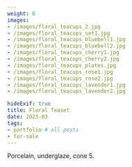 ```yaml
---
weight: 8
images:
- /images/floral_teacups_2.jpg
- /images/floral_teacups_set1.jpg
- /images/floral_teacups_bluebell1.jpg
- /images/floral_teacups_bluebell2.jpg
- /images/floral_teacups_cherry1.jpg
- /images/floral_teacups_cherry2.jpg
- /images/floral_teacups_plates.jpg
- /images/floral_teacups_rose1.jpg
- /images/floral_teacups_rose2.jpg
- /images/floral_teacups_lavender1.jpg
- /images/floral_teacups_lavender2.jpg

hideExif: true
title: Floral Teaset
date: 2023-03
tags:
- portfolio # all posts
- for-sale
---
```


Porcelain, underglaze, cone 5. 
